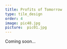 ```yaml
---
title: Profits of Tomorrow
type: tile_design
order: 4
image: pic48.jpg
picture:  pic01.jpg
---
```

Coming soon...
